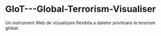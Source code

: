 # GloT---Global-Terrorism-Visualiser
Un instrument Web de vizualizare flexibila a datelor privitoare la terorism global.
